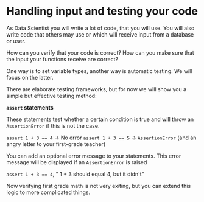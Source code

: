 # Handling input and testing your code

As Data Scientist you will write a lot of code, that you will use. You will also write code that others may use or which will receive input from a database or user.

How can you verify that your code is correct? How can you make sure that the input your functions receive are correct?

One way is to set variable types, another way is automatic testing. We will focus on the latter.

There are elaborate testing frameworks, but for now we will show you a simple but effective testing method: 

**`assert` statements**

These statements test whether a certain condition is true and will throw an `AssertionError` if this is not the case.

`assert 1 + 3 == 4` -> No error
`assert 1 + 3 == 5` -> `AssertionError`  (and an angry letter to your first-grade teacher)

You can add an optional error message to your statements. This error message will be displayed if an `AssertionError` is raised

`assert 1 + 3 == 4`, " 1 + 3 should equal 4, but it didn't"

Now verifying first grade math is not very exiting, but you can extend this logic to more complicated things.
